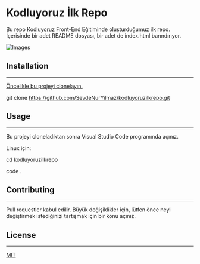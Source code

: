 # Kodluyoruz İlk Repo

Bu repo [Kodluyoruz](https://www.kodluyoruz.org/) Front-End Eğitiminde oluşturduğumuz ilk repo. İçerisinde bir adet README dosyası, bir adet de index.html barındırıyor.

![Images](Images/Project.png)

## Installation 
---
[Öncelikle bu projeyi clonelayın.](https://github.com/SevdeNurYilmaz/kodluyoruzilkrepo.git)

git clone https://github.com/SevdeNurYilmaz/kodluyoruzilkrepo.git

## Usage
---
Bu projeyi cloneladıktan sonra Visual Studio Code programında açınız.

Linux için:

cd kodluyoruzilkrepo

code .

## Contributing
---
Pull requestler kabul edilir. Büyük değişiklikler için, lütfen önce neyi değiştirmek istediğinizi tartışmak için bir konu açınız.

## License 
---
[MIT](https://choosealicense.com/licenses/mit/)